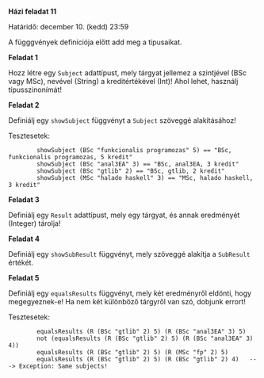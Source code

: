 **Házi feladat 11**

Határidő: december 10. (kedd) 23:59

A függgvények definíciója előtt add meg a típusaikat.

**Feladat 1**

Hozz létre egy `Subject` adattípust, mely tárgyat jellemez a szintjével (BSc vagy MSc), nevével (String) a kreditértékével (Int)! Ahol lehet, használj típusszinonímát!

**Feladat 2**

Definiálj egy `showSubject` függvényt a `Subject` szöveggé alakításához!

Tesztesetek:

            showSubject (BSc "funkcionalis programozas" 5) == "BSc, funkcionalis programozas, 5 kredit"
            showSubject (BSc "anal3EA" 3) == "BSc, anal3EA, 3 kredit"
            showSubject (BSc "gtlib" 2) == "BSc, gtlib, 2 kredit"
            showSubject (MSc "halado haskell" 3) == "MSc, halado haskell, 3 kredit"

**Feladat 3**

Definiálj egy `Result` adattípust, mely egy tárgyat, és annak eredményét (Integer) tárolja!

**Feladat 4**

Definiálj egy `showSubResult` függvényt, mely szöveggé alakítja a `SubResult` értékét.

**Feladat 5**

Definiálj egy `equalsResults` függvényt, mely két eredményről eldönti, hogy megegyeznek-e! Ha nem két különböző tárgyről van szó, dobjunk errort!

Tesztesetek:

            equalsResults (R (BSc "gtlib" 2) 5) (R (BSc "anal3EA" 3) 5)
            not (equalsResults (R (BSc "gtlib" 2) 5) (R (BSc "anal3EA" 3) 4))
            equalsResults (R (BSc "gtlib" 2) 5) (R (MSc "fp" 2) 5)
            equalsResults (R (BSc "gtlib" 2) 5) (R (BSc "gtlib" 2) 4)   ---> Exception: Same subjects!
